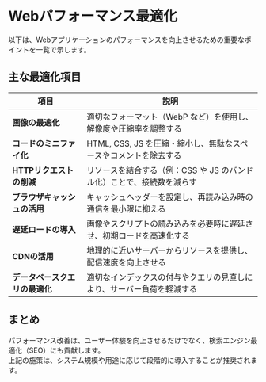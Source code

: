 

# Webパフォーマンス最適化

以下は、Webアプリケーションのパフォーマンスを向上させるための重要なポイントを一覧で示します。

## 主な最適化項目

|項目|説明|
|---|---|
|**画像の最適化**|適切なフォーマット（WebP など）を使用し、解像度や圧縮率を調整する|
|**コードのミニファイ化**|HTML, CSS, JS を圧縮・縮小し、無駄なスペースやコメントを除去する|
|**HTTPリクエストの削減**|リソースを結合する（例：CSS や JS のバンドル化）ことで、接続数を減らす|
|**ブラウザキャッシュの活用**|キャッシュヘッダーを設定し、再読み込み時の通信を最小限に抑える|
|**遅延ロードの導入**|画像やスクリプトの読み込みを必要時に遅延させ、初期ロードを高速化する|
|**CDNの活用**|地理的に近いサーバーからリソースを提供し、配信速度を向上させる|
|**データベースクエリの最適化**|適切なインデックスの付与やクエリの見直しにより、サーバー負荷を軽減する|

## まとめ

パフォーマンス改善は、ユーザー体験を向上させるだけでなく、検索エンジン最適化（SEO）にも貢献します。  
上記の施策は、システム規模や用途に応じて段階的に導入することが推奨されます。